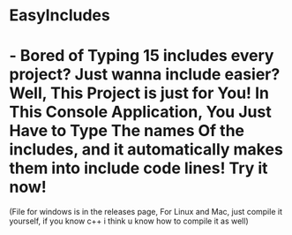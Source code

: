 ﻿# EasyIncludes

# - Bored of Typing 15 includes every project? Just wanna include easier? Well, This Project is just for You! In This Console Application, You Just Have to Type The names Of the includes, and it automatically makes them into include code lines! Try it now!

(File for windows is in the releases page, For Linux and Mac, just compile it yourself, if you know c++ i think u know how to compile it as well)
